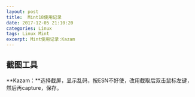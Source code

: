 ```yaml
---
layout: post
title:  Mint18使用记录
date: 2017-12-05 21:10:20
categories: Linux
tags: Linux Mint
excerpt: Mint使用记录:Kazam
---
```


## 截图工具
**Kazam：**选择截屏，显示乱码，按ESN不好使，改用截取后双击鼠标左键，然后再capture，保存。
